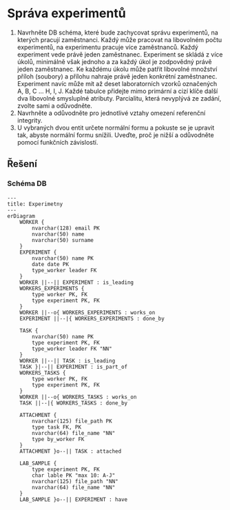 # Správa experimentů
1. Navrhněte DB schéma, které bude zachycovat správu experimentů, na kterých pracují zaměstnanci. Každý může pracovat na libovolném počtu experimentů, na experimentu pracuje více zaměstnanců. Každý experiment vede právě jeden zaměstnanec. Experiment se skládá z více úkolů, minimálně však jednoho a za každý úkol je zodpovědný právě jeden zaměstnanec. Ke každému úkolu může patřit libovolné množství příloh (soubory) a přílohu nahraje právě jeden konkrétní zaměstnanec. Experiment navíc může mít až deset laboratorních vzorků označených A, B, C ... H, I, J. Každé tabulce přidejte mimo primární a cizí klíče další dva libovolné smysluplné atributy. Parcialitu, která nevyplývá ze zadání, zvolte sami a odůvodněte.
2. Navrhněte a odůvodněte pro jednotlivé vztahy omezení referenční integrity.
3. U vybraných dvou entit určete normální formu a pokuste se je upravit tak, abyste normální formu snížili. Uveďte, proč je nižší a odůvodněte pomocí funkčních závislostí.

## Řešení
### Schéma DB
```mermaid
---
title: Experimetny
---
erDiagram 
    WORKER {
        nvarchar(128) email PK
        nvarchar(50) name
        nvarchar(50) surname
    }
    EXPERIMENT {
        nvarchar(50) name PK
        date date PK
        type_worker leader FK
    }
    WORKER ||--|| EXPERIMENT : is_leading
    WORKERS_EXPERIMENTS {
        type worker PK, FK
        type experiment PK, FK
    }
    WORKER ||--o{ WORKERS_EXPERIMENTS : works_on
    EXPERIMENT ||--|{ WORKERS_EXPERIMENTS : done_by

    TASK {
        nvarchar(50) name PK
        type experiment PK, FK
        type_worker leader FK "NN"
    }
    WORKER ||--|| TASK : is_leading
    TASK }|--|| EXPERIMENT : is_part_of
    WORKERS_TASKS {
        type worker PK, FK
        type experiment PK, FK
    }
    WORKER ||--o{ WORKERS_TASKS : works_on
    TASK ||--|{ WORKERS_TASKS : done_by

    ATTACHMENT {
        nvarchar(125) file_path PK
        type task FK, PK
        nvarchar(64) file_name "NN"
        type by_worker FK
    }
    ATTACHMENT }o--|| TASK : attached

    LAB_SAMPLE {
        type experiment PK, FK
        char lable PK "max 10: A-J"
        nvarchar(125) file_path "NN"
        nvarchar(64) file_name "NN"
    }
    LAB_SAMPLE }o--|| EXPERIMENT : have
```

